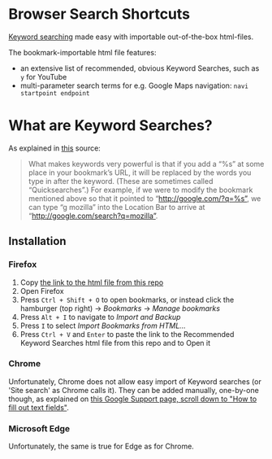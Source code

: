 # Browser Search Shortcuts
[Keyword searching](https://kb.mozillazine.org/Using_keyword_searches) made easy with importable out-of-the-box html-files.

The bookmark-importable html file features:
- an extensive list of recommended, obvious Keyword Searches, such as `y` for YouTube
- multi-parameter search terms for e.g. Google Maps navigation: `navi startpoint endpoint`


# What are Keyword Searches?
As explained in [this](https://kb.mozillazine.org/Using_keyword_searches) source:

> What makes keywords very powerful is that if you add a “%s” at some place in your bookmark’s URL, it will be replaced by the words you type in after the keyword. (These are sometimes called “Quicksearches”.) For example, if we were to modify the bookmark mentioned above so that it pointed to “http://google.com/?q=%s”, we can type “g mozilla” into the Location Bar to arrive at “http://google.com/search?q=mozilla”. 


## Installation
### Firefox
1. Copy [the link to the html file from this repo](https://github.com/MaxPordon/browser-search-shortcuts/main/recommended-keyword-searches)
2. Open Firefox
3. Press `Ctrl + Shift + O` to open bookmarks, or instead click the hamburger (top right) -> *Bookmarks* -> *Manage bookmarks*
4. Press `Alt + I` to navigate to *Import and Backup*
5. Press `I` to select *Import Bookmarks from HTML...*
6. Press `Ctrl + V` and `Enter` to paste the link to the Recommended Keyword Searches html file from this repo and to Open it

### Chrome
Unfortunately, Chrome does not allow easy import of Keyword searches (or 'Site search' as Chrome calls it). They can be added manually, one-by-one though, as explained on [this Google Support page, scroll down to "How to fill out text fields"](https://support.google.com/chrome/answer/95426?hl=en&co=GENIE.Platform%3DDesktop#zippy=%2Csearch-engine-field%2Cshortcut-field%2Curl-with-s-in-place-of-query-field).

### Microsoft Edge
Unfortunately, the same is true for Edge as for Chrome.

